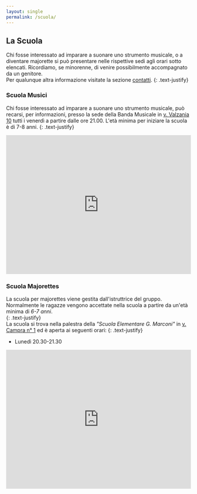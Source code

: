```yaml
---
layout: single
permalink: /scuola/
---
```


## La Scuola

Chi fosse interessato ad imparare a suonare uno strumento musicale, o a diventare majorette si può presentare nelle rispettive sedi agli orari sotto elencati. Ricordiamo, se minorenne, di venire possibilmente accompagnato da un genitore.  
Per qualunque altra informazione visitate la sezione [contatti](/contatti/).
{: .text-justify}  

### Scuola Musici
Chi fosse interessato ad imparare a suonare uno strumento musicale, può recarsi, per informazioni, presso la sede della Banda Musicale in [v. Valzania 10](https://goo.gl/maps/FR5SmNdcfMH2) tutti i venerdì a partire dalle ore 21.00. L'età minima per iniziare la scuola è di 7-8 anni.
{: .text-justify}  

<style>
.map-responsive{
    overflow:hidden;
    padding-bottom:75%;
    position:relative;
    height:0;
}
.map-responsive iframe{
    left:0;
    top:0;
    height:100%;
    width:100%;
    position:absolute;
}

</style>
<div class="map-responsive">
<iframe src="https://www.google.com/maps/embed?pb=!1m18!1m12!1m3!1d2832.0144876195445!2d7.499591315534686!3d44.78050997909881!2m3!1f0!2f0!3f0!3m2!1i1024!2i768!4f13.1!3m3!1m2!1s0x47881e451f937a7d%3A0x666e81c5a15bb2d9!2sBanda+Musicale+Autonoma+Santa+Cecilia!5e0!3m2!1sen!2sit!4v1497259142399" width="600" height="450" frameborder="0" style="border:0" allowfullscreen></iframe>
</div>

### Scuola Majorettes
La scuola per majorettes viene gestita dall'istruttrice del gruppo. Normalmente le ragazze vengono accettate nella scuola a partire da un'età minima di *6-7 anni*.  
{: .text-justify}  
La scuola si trova nella palestra della *"Scuola Elementare G. Marconi"* in [v. Campra n° 1](https://goo.gl/maps/Biz9QT7MX7x) ed è aperta ai seguenti orari:
{: .text-justify}  

- Lunedì  20.30-21.30

<div class="map-responsive">
<iframe src="https://www.google.com/maps/embed?pb=!1m14!1m8!1m3!1d5664.126406689715!2d7.4942183!3d44.7795168!3m2!1i1024!2i768!4f13.1!3m3!1m2!1s0x0%3A0x49e101eda561a0fa!2sScuola+Elementare!5e0!3m2!1sen!2sit!4v1497259164017" width="600" height="450" frameborder="0" style="border:0" allowfullscreen></iframe>
</div>
